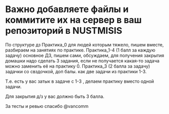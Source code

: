 # Важно добавляете файлы и коммитите их на сервер в ваш репозиторий в NUSTMISIS

По структуре дз
Практика_0 для людей которым тяжело, пишем вместе, разбираем на занятиях по практике.
Практика_1-4 (1 балл за каждую задачу) основное ДЗ, пишем сами, обсуждаем, для получения закрытия домашки надо сделать 3 задания, если не получается какая-то задача можно заменить её на практику 0.
Практика_3 (2 балла за задачу) задачки со свздочкой, доп балы. как две задачи из практики 1-3.

Т.е. есть у вас затык в задаче с 1-3 , делаем практику вместо одной задачи.

Для закрытия д/з у вас должно быть 3 балла.



За тесты и ревью спасибо @vancomm

